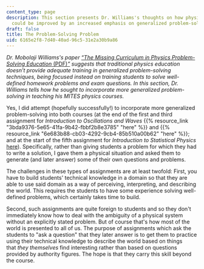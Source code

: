 ```yaml
---
content_type: page
description: This section presents Dr. Williams's thoughts on how physics teaching
  could be improved by an increased emphasis on generalized problem-solving.
draft: false
title: The Problem-Solving Problem
uid: 6165e2f8-7d40-40ad-96c5-31e2a30b9a86
---
```

*Dr. Mobolaji Williams's paper* [*“The Missing Curriculum in Physics Problem-Solving Education* (PDF)*”*](http://mowillia.github.io/documents/springer_missing_curriculum.pdf) *suggests that traditional physics education doesn’t provide adequate training in generalized problem-solving techniques, being focused instead on training students to solve well-defined homework problems and exam questions. In this section, Dr. Williams tells how he sought to incorporate more generalized problem-solving in teaching his MITES physics courses.*

Yes, I did attempt (hopefully successfully!) to incorporate more generalized problem-solving into both courses (at the end of the first and third assignment for *Introduction to Oscillations and Waves* {{% resource_link "3bda9376-5e65-41fa-9b42-fbbf2b8e3785" "here" %}} and {{% resource_link "6e683b88-cb03-4292-9cb4-85b510a00b62" "here" %}}; and at the start of the fifth assignment for *Introduction to Statistical Physics* [here](https://ocw.mit.edu/courses/res-8-010-introduction-to-statistical-physics-summer-2018/resources/mitres_8_010su18_pset5/)). Specifically, rather than giving students a problem for which they had to write a solution, I gave them a physical situation and asked them to generate (and later answer) some of their own questions and problems. 

The challenges in these types of assignments are at least twofold: First, you have to build students' technical knowledge in a domain so that they are able to use said domain as a way of perceiving, interpreting, and describing the world. This requires the students to have some experience solving well-defined problems, which certainly takes time to build.

Second, such assignments are quite foreign to students and so they don't immediately know how to deal with the ambiguity of a physical system without an explicitly stated problem. But of course that's how most of the world is presented to all of us. The purpose of assignments which ask the students to "ask a question" that they later answer is to get them to practice using their technical knowledge to describe the world based on things that *they themselves* find interesting rather than based on questions provided by authority figures. The hope is that they carry this skill beyond the course.